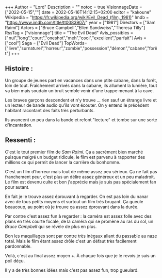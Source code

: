 +++
Author = "Lord"
Description = ""
notoc = true
VisionnageDate = ["2022-05-15",""]
date = 2022-05-16T14:12:15+02:00
editor = "kakoune"
Wikipedia = "https://fr.wikipedia.org/wiki/Evil_Dead_(film,_1981)"
Imdb = "https://www.imdb.com/title/tt0083907/"
year = ["1981"]
Directors = ["Sam Raimi"]
Actors = ["Bruce Campbell","Ellen Sandweiss","Theresa Tilly"]
RssTag = ["visionnage"]
title = "The Evil Dead"
Avis_possibles = ["nul","long","court","oneshot","meh","cool","excellent","parfait"]
Avis = ["cool"] 
Saga = ["Evil Dead"]
TopWords=["livre","surnaturel","horreur","zombie","possession","démon","cabane","forêt"]
+++
## Histoire :
Un groupe de jeunes part en vacances dans une ptite cabane, dans la forêt, loin de tout.
Fraîchement arrivés dans la cabane, ils allument la lumière, tout va bien mais soudain un bruit semble venir d'une trappe menant à la cave.

Les braves garçons descendent et n'y trouve … rien sauf un étrange livre et un lecteur de bande audio qu'ils vont écouter.
On y entend le précédent habitant racontant des faits très perturbants.

Ils avancent un peu dans la bande et refont "lecture" et tombe sur une sorte d'incantation.

## Ressenti :
C'est le tout premier film de *Sam Raimi*.
Ça a sacrément bien marché puisque malgré un budget ridicule, le film est parvenu à rapporter des millions ce qui permit de lancer la carrière du bonhomme.

C'est un film d'horreur mais tout de même assez peu sérieux.
Ça ne fait pas franchement peur, c'est plus un délire assez généreux et un peu maladroit.
Le film est devenu culte et bon j'apprécie mais je suis pas spécialement fan pour autant.

En fait je le trouve assez éprouvant à regarder.
On est pas loin du nanar avec de tous petits moyens et surtout un film très bruyant.
Ça gueule beaucoup, au point où je trouve ça assez éprouvant dans la durée.

Par contre c'est assez fun à regarder : la caméra est assez folle avec des plans en très courte focale, de la caméra qui se promène au ras du sol, un *Bruce Campbell* qui se révèle de plus en plus.

Bon les maquillages sont par contre très inégaux allant du passable au naze total.
Mais le film étant assez drôle c'est un défaut très facilement pardonnable.

Voilà, c'est au final assez moyen +.
À chaque fois que je le revois je suis un poil déçu.

Il y a de très bonnes idées mais c'est pas assez fun, trop gueulard.
